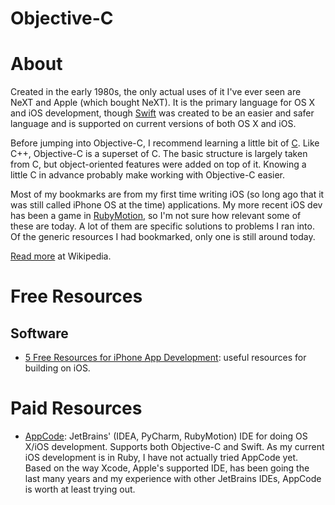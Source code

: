 # Objective-C

# About

Created in the early 1980s, the only actual uses of it I've ever seen are NeXT and Apple (which bought NeXT). It is the primary language for OS X and iOS development, though [Swift](https://en.wikipedia.org/wiki/Swift_(programming_language)) was created to be an easier and safer language and is supported on current versions of both OS X and iOS.

Before jumping into Objective-C, I recommend learning a little bit of [C](https://github.com/rnelson/learnsomethingnew/blob/master/programming_languages/cpp.md). Like C++, Objective-C is a superset of C. The basic structure is largely taken from C, but object-oriented features were added on top of it. Knowing a little C in advance probably make working with Objective-C easier.

Most of my bookmarks are from my first time writing iOS (so long ago that it was still called iPhone OS at the time) applications. My more recent iOS dev has been a game in [RubyMotion](http://rubymotion.com), so I'm not sure how relevant some of these are today. A lot of them are specific solutions to problems I ran into. Of the generic resources I had bookmarked, only one is still around today.

[Read more](https://en.wikipedia.org/wiki/Objective-C) at Wikipedia.

# Free Resources

## Software

+ [5 Free Resources for iPhone App Development](http://johntwang.com/blog/2009/06/09/5-free-resources-for-iphone-app-development/): useful resources for building on iOS.

# Paid Resources

+ [AppCode](https://www.jetbrains.com/objc/): JetBrains' (IDEA, PyCharm, RubyMotion) IDE for doing OS X/iOS development. Supports both Objective-C and Swift. As my current iOS development is in Ruby, I have not actually tried AppCode yet. Based on the way Xcode, Apple's supported IDE, has been going the last many years and my experience with other JetBrains IDEs, AppCode is worth at least trying out.
